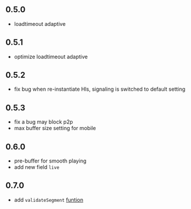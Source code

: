 ## 0.5.0
- loadtimeout adaptive

## 0.5.1
- optimize loadtimeout adaptive

## 0.5.2
- fix bug when re-instantiate Hls, signaling is switched to default setting

## 0.5.3
- fix a bug may block p2p
- max buffer size setting for mobile

## 0.6.0
- pre-buffer for smooth playing
- add new field `live`

## 0.7.0
- add `validateSegment` [funtion](https://docs.cdnbye.com/#/en/API?id=how-to-check-segment-validity)